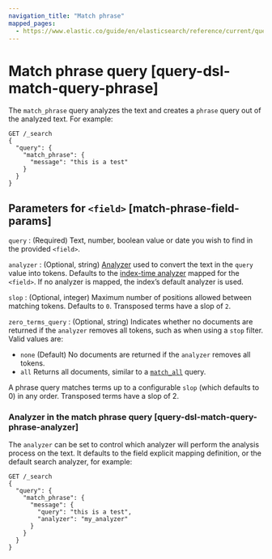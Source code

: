 ```yaml
---
navigation_title: "Match phrase"
mapped_pages:
  - https://www.elastic.co/guide/en/elasticsearch/reference/current/query-dsl-match-query-phrase.html
---
```


# Match phrase query [query-dsl-match-query-phrase]


The `match_phrase` query analyzes the text and creates a `phrase` query out of the analyzed text. For example:

```console
GET /_search
{
  "query": {
    "match_phrase": {
      "message": "this is a test"
    }
  }
}
```

## Parameters for `<field>` [match-phrase-field-params]

`query`
:   (Required) Text, number, boolean value or date you wish to find in the provided `<field>`.


`analyzer`
:   (Optional, string) [Analyzer](docs-content://manage-data/data-store/text-analysis.md) used to convert the text in the `query` value into tokens. Defaults to the [index-time analyzer](docs-content://manage-data/data-store/text-analysis/specify-an-analyzer.md#specify-index-time-analyzer) mapped for the `<field>`. If no analyzer is mapped, the index’s default analyzer is used.

`slop`
:   (Optional, integer) Maximum number of positions allowed between matching tokens. Defaults to `0`. Transposed terms have a slop of `2`.

`zero_terms_query`
:   (Optional, string) Indicates whether no documents are returned if the `analyzer` removes all tokens, such as when using a `stop` filter. Valid values are:

  - `none` (Default)
  No documents are returned if the `analyzer` removes all tokens.
  - `all`
  Returns all documents, similar to a [`match_all`](/reference/query-languages/query-dsl/query-dsl-match-all-query.md) query.

A phrase query matches terms up to a configurable `slop` (which defaults to 0) in any order. Transposed terms have a slop of 2.

### Analyzer in the match phrase query [query-dsl-match-query-phrase-analyzer]

The `analyzer` can be set to control which analyzer will perform the analysis process on the text. It defaults to the field explicit mapping definition, or the default search analyzer, for example:

```console
GET /_search
{
  "query": {
    "match_phrase": {
      "message": {
        "query": "this is a test",
        "analyzer": "my_analyzer"
      }
    }
  }
}
```



